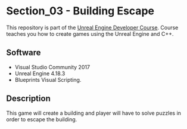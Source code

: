 # Section_03 - Building Escape

This repository is part of the [Unreal Engine Developer Course](https://www.udemy.com/unrealcourse/). 
Course teaches you how to create games using the Unreal Engine and C++. 

## Software

* Visual Studio Community 2017
* Unreal Engine 4.18.3 
* Blueprints Visual Scripting.

## Description

This game will create a building and player will have to solve puzzles in order to escape the building.
